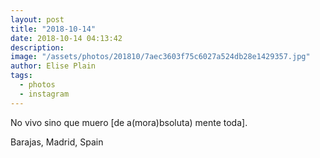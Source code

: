 ```yaml
---
layout: post
title: "2018-10-14"
date: 2018-10-14 04:13:42
description: 
image: "/assets/photos/201810/7aec3603f75c6027a524db28e1429357.jpg"
author: Elise Plain
tags: 
  - photos
  - instagram
---
```


No vivo sino que muero [de a(mora)bsoluta) mente toda].
<p></p>
Barajas, Madrid, Spain